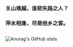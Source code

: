 ##  
### 关山难越，谁悲失路之人？
### 萍水相逢，尽是他乡之客。
## 
![Anurag's GitHub stats](https://github-readme-stats.vercel.app/api?username=msskx&theme=cobalt&show_icons=true)


<!--
**msskx/msskx** is a ✨ _special_ ✨ repository because its `README.md` (this file) appears on your GitHub profile.

Here are some ideas to get you started:

- 🔭 I’m currently working on ...
- 🌱 I’m currently learning ...
- 👯 I’m looking to collaborate on ...
- 🤔 I’m looking for help with ...
- 💬 Ask me about ...
- 📫 How to reach me: ...
- 😄 Pronouns: ...
- ⚡ Fun fact: ...
-->
